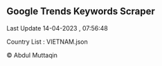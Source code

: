 

## Google Trends Keywords Scraper 
 
Last Update 14-04-2023 , 07:56:48

Country List :
VIETNAM.json



© Abdul Muttaqin 
